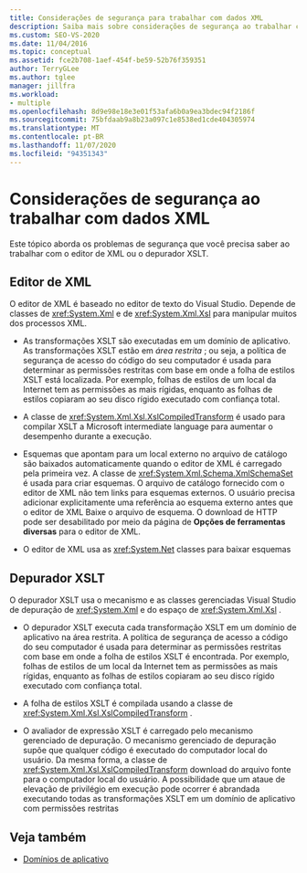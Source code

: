 ```yaml
---
title: Considerações de segurança para trabalhar com dados XML
description: Saiba mais sobre considerações de segurança ao trabalhar com dados XML no editor de XML ou no depurador XSLT.
ms.custom: SEO-VS-2020
ms.date: 11/04/2016
ms.topic: conceptual
ms.assetid: fce2b708-1aef-454f-be59-52b76f359351
author: TerryGLee
ms.author: tglee
manager: jillfra
ms.workload:
- multiple
ms.openlocfilehash: 8d9e98e18e3e01f53afa6b0a9ea3bdec94f2186f
ms.sourcegitcommit: 75bfdaab9a8b23a097c1e8538ed1cde404305974
ms.translationtype: MT
ms.contentlocale: pt-BR
ms.lasthandoff: 11/07/2020
ms.locfileid: "94351343"
---
```

# <a name="security-considerations-when-working-with-xml-data"></a>Considerações de segurança ao trabalhar com dados XML

Este tópico aborda os problemas de segurança que você precisa saber ao trabalhar com o editor de XML ou o depurador XSLT.

## <a name="xml-editor"></a>Editor de XML

O editor de XML é baseado no editor de texto do Visual Studio. Depende de classes de <xref:System.Xml> e de <xref:System.Xml.Xsl> para manipular muitos dos processos XML.

- As transformações XSLT são executadas em um domínio de aplicativo. As transformações XSLT estão em *área restrita* ; ou seja, a política de segurança de acesso do código do seu computador é usada para determinar as permissões restritas com base em onde a folha de estilos XSLT está localizada. Por exemplo, folhas de estilos de um local da Internet tem as permissões as mais rígidas, enquanto as folhas de estilos copiaram ao seu disco rígido executado com confiança total.

- A classe de <xref:System.Xml.Xsl.XslCompiledTransform> é usado para compilar XSLT a Microsoft intermediate language para aumentar o desempenho durante a execução.

- Esquemas que apontam para um local externo no arquivo de catálogo são baixados automaticamente quando o editor de XML é carregado pela primeira vez. A classe de <xref:System.Xml.Schema.XmlSchemaSet> é usada para criar esquemas. O arquivo de catálogo fornecido com o editor de XML não tem links para esquemas externos. O usuário precisa adicionar explicitamente uma referência ao esquema externo antes que o editor de XML Baixe o arquivo de esquema. O download de HTTP pode ser desabilitado por meio da página de **Opções de ferramentas diversas** para o editor de XML.

- O editor de XML usa as <xref:System.Net> classes para baixar esquemas

## <a name="xslt-debugger"></a>Depurador XSLT

O depurador XSLT usa o mecanismo e as classes gerenciadas Visual Studio de depuração de <xref:System.Xml> e do espaço de <xref:System.Xml.Xsl> .

- O depurador XSLT executa cada transformação XSLT em um domínio de aplicativo na área restrita. A política de segurança de acesso a código do seu computador é usada para determinar as permissões restritas com base em onde a folha de estilos XSLT é encontrada. Por exemplo, folhas de estilos de um local da Internet tem as permissões as mais rígidas, enquanto as folhas de estilos copiaram ao seu disco rígido executado com confiança total.

- A folha de estilos XSLT é compilada usando a classe de <xref:System.Xml.Xsl.XslCompiledTransform> .

- O avaliador de expressão XSLT é carregado pelo mecanismo gerenciado de depuração. O mecanismo gerenciado de depuração supõe que qualquer código é executado do computador local do usuário. Da mesma forma, a classe de <xref:System.Xml.Xsl.XslCompiledTransform> download do arquivo fonte para o computador local do usuário. A possibilidade que um ataue de elevação de privilégio em execução pode ocorrer é abrandada executando todas as transformações XSLT em um domínio de aplicativo com permissões restritas

## <a name="see-also"></a>Veja também

- [Domínios de aplicativo](/dotnet/framework/app-domains/application-domains)